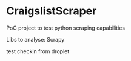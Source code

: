 # CraigslistScraper
PoC project to test python scraping capabilities

Libs to analyse:
Scrapy

test checkin from droplet
